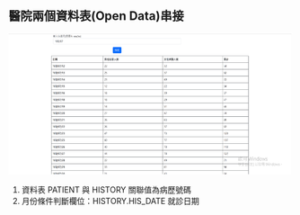 <h2>醫院兩個資料表(Open Data)串接</h2>
<img src="img/螢幕擷取畫面 2023-04-09 214229.png" height="250" alt="">
<ol>
<li>資料表 PATIENT 與 HISTORY 關聯值為病歷號碼</li>
<li>月份條件判斷欄位：HISTORY.HIS_DATE 就診日期</li>
</ol>


